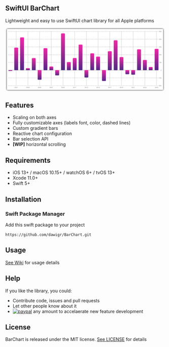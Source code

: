 ## SwiftUI BarChart
Lightweight and easy to use SwiftUI chart library for all Apple platforms

<center>
<img src="Resources/bar-chart-screenshot.png"/>
</center>

## Features

- Scaling on both axes
- Fully customizable axes (labels font, color, dashed lines)
- Custom gradient bars
- Reactive chart configuration
- Bar selection API
- **[WIP]** horizontal scrolling

## Requirements

- iOS 13+ / macOS 10.15+ / watchOS 6+ / tvOS 13+
- Xcode 11.0+
- Swift 5+

## Installation

### Swift Package Manager

Add this swift package to your project
```
https://github.com/dawigr/BarChart.git
```

## Usage

[See Wiki](https://github.com/dawigr/BarChart/wiki) for usage details

## Help

If you like the library, you could:
- Contribute code, issues and pull requests
- Let other people know about it
- [![paypal](https://www.paypalobjects.com/en_US/i/btn/btn_donate_LG.gif)](https://www.paypal.com/cgi-bin/webscr?cmd=_s-xclick&hosted_button_id=7D5E9VK2WYZUY) any amount to accelaerate new feature development

## License

BarChart is released under the MIT license. [See LICENSE](https://github.com/dawigr/BarChart/blob/master/LICENSE) for details
